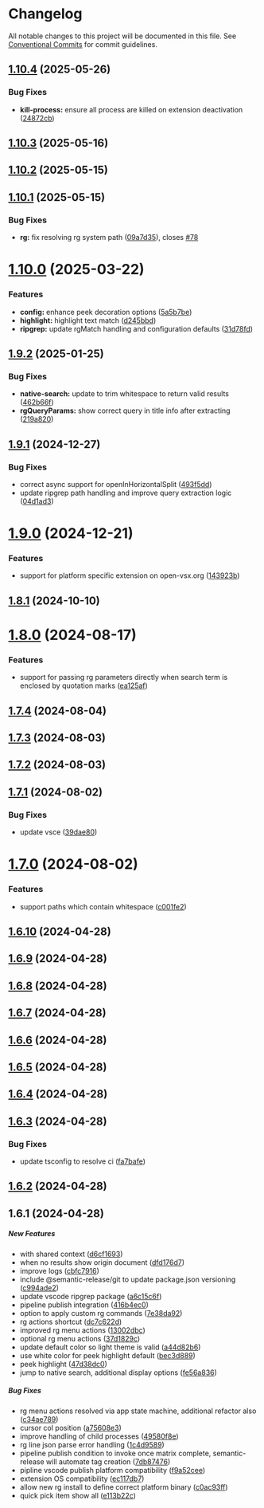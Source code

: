 # Changelog

All notable changes to this project will be documented in this file. See [Conventional Commits](https://www.conventionalcommits.org) for commit guidelines.

## [1.10.4](https://github.com/joshmu/periscope/compare/v1.10.3...v1.10.4) (2025-05-26)

### Bug Fixes

- **kill-process:** ensure all process are killed on extension deactivation ([24872cb](https://github.com/joshmu/periscope/commit/24872cbae9404e9b39b93d76aeae2ddb92bbaf43))

## [1.10.3](https://github.com/joshmu/periscope/compare/v1.10.2...v1.10.3) (2025-05-16)

## [1.10.2](https://github.com/joshmu/periscope/compare/v1.10.1...v1.10.2) (2025-05-15)

## [1.10.1](https://github.com/joshmu/periscope/compare/v1.10.0...v1.10.1) (2025-05-15)

### Bug Fixes

- **rg:** fix resolving rg system path ([09a7d35](https://github.com/joshmu/periscope/commit/09a7d3531bcd1c1b83a34887344cf46ba9f4d9a1)), closes [#78](https://github.com/joshmu/periscope/issues/78)

# [1.10.0](https://github.com/joshmu/periscope/compare/v1.9.2...v1.10.0) (2025-03-22)

### Features

- **config:** enhance peek decoration options ([5a5b7be](https://github.com/joshmu/periscope/commit/5a5b7bec7e29452624c5a15d2d9de8b2c193b47f))
- **highlight:** highlight text match ([d245bbd](https://github.com/joshmu/periscope/commit/d245bbd6dd1547f086210956d1fe2c3367023921))
- **ripgrep:** update rgMatch handling and configuration defaults ([31d78fd](https://github.com/joshmu/periscope/commit/31d78fd6bbe395676af74699f8ec18c60401532f))

## [1.9.2](https://github.com/joshmu/periscope/compare/v1.9.1...v1.9.2) (2025-01-25)

### Bug Fixes

- **native-search:** update to trim whitespace to return valid results ([462b66f](https://github.com/joshmu/periscope/commit/462b66fb5f3669be4d8ca0c491ea1ebdc2402ec0))
- **rgQueryParams:** show correct query in title info after extracting ([219a820](https://github.com/joshmu/periscope/commit/219a82041a9b35a23648eef03349abdbfbac0881))

## [1.9.1](https://github.com/joshmu/periscope/compare/v1.9.0...v1.9.1) (2024-12-27)

### Bug Fixes

- correct async support for openInHorizontalSplit ([493f5dd](https://github.com/joshmu/periscope/commit/493f5dd13201c834c1d551719389a65d26868436))
- update ripgrep path handling and improve query extraction logic ([04d1ad3](https://github.com/joshmu/periscope/commit/04d1ad32080f4201128c49efb3acda4f8a9407d2))

# [1.9.0](https://github.com/joshmu/periscope/compare/v1.8.2...v1.9.0) (2024-12-21)

### Features

- support for platform specific extension on open-vsx.org ([143923b](https://github.com/joshmu/periscope/commit/143923bce29fa93ff18e259ad4f10885285e4c04))

## [1.8.1](https://github.com/joshmu/periscope/compare/v1.8.0...v1.8.1) (2024-10-10)

# [1.8.0](https://github.com/joshmu/periscope/compare/v1.7.4...v1.8.0) (2024-08-17)

### Features

- support for passing rg parameters directly when search term is enclosed by quotation marks ([ea125af](https://github.com/joshmu/periscope/commit/ea125af3d33021415a90f4ea48125555bab8e15b))

## [1.7.4](https://github.com/joshmu/periscope/compare/v1.7.3...v1.7.4) (2024-08-04)

## [1.7.3](https://github.com/joshmu/periscope/compare/v1.7.2...v1.7.3) (2024-08-03)

## [1.7.2](https://github.com/joshmu/periscope/compare/v1.7.1...v1.7.2) (2024-08-03)

## [1.7.1](https://github.com/joshmu/periscope/compare/v1.7.0...v1.7.1) (2024-08-02)

### Bug Fixes

- update vsce ([39dae80](https://github.com/joshmu/periscope/commit/39dae8078e714a5f185a18ebcc79a75ba981728f))

# [1.7.0](https://github.com/joshmu/periscope/compare/v1.6.10...v1.7.0) (2024-08-02)

### Features

- support paths which contain whitespace ([c001fe2](https://github.com/joshmu/periscope/commit/c001fe2297e1a8a3d4c5ac48b4ae0ce9898e1b57))

## [1.6.10](https://github.com/joshmu/periscope/compare/v1.6.9...v1.6.10) (2024-04-28)

## [1.6.9](https://github.com/joshmu/periscope/compare/v1.6.8...v1.6.9) (2024-04-28)

## [1.6.8](https://github.com/joshmu/periscope/compare/v1.6.7...v1.6.8) (2024-04-28)

## [1.6.7](https://github.com/joshmu/periscope/compare/v1.6.6...v1.6.7) (2024-04-28)

## [1.6.6](https://github.com/joshmu/periscope/compare/v1.6.5...v1.6.6) (2024-04-28)

## [1.6.5](https://github.com/joshmu/periscope/compare/v1.6.4...v1.6.5) (2024-04-28)

## [1.6.4](https://github.com/joshmu/periscope/compare/v1.6.3...v1.6.4) (2024-04-28)

## [1.6.3](https://github.com/joshmu/periscope/compare/v1.6.2...v1.6.3) (2024-04-28)

### Bug Fixes

- update tsconfig to resolve ci ([fa7bafe](https://github.com/joshmu/periscope/commit/fa7bafed1a032748b0ef82ebb9cb0134d59f4e27))

## [1.6.2](https://github.com/joshmu/periscope/compare/v1.6.1...v1.6.2) (2024-04-28)

## 1.6.1 (2024-04-28)

##### New Features

- with shared context ([d6cf1693](https://github.com/joshmu/periscope/commit/d6cf169376cfc59ea68bb2b8d666e22ffe13e81c))
- when no results show origin document ([dfd176d7](https://github.com/joshmu/periscope/commit/dfd176d791fef6152a222ed1077d58d36d6faf28))
- improve logs ([cbfc7916](https://github.com/joshmu/periscope/commit/cbfc7916aef333f4e54dd86aef2138fc68d7c79f))
- include @semantic-release/git to update package.json versioning ([c994ade2](https://github.com/joshmu/periscope/commit/c994ade2d0fffb970cf1e5130f8bdee765e5c311))
- update vscode ripgrep package ([a6c15c6f](https://github.com/joshmu/periscope/commit/a6c15c6f9e1fa9a24b3d60328f3c92ffbd3b078b))
- pipeline publish integration ([416b4ec0](https://github.com/joshmu/periscope/commit/416b4ec084c2fb8f60f37a7de61fcd179a9d9b83))
- option to apply custom rg commands ([7e38da92](https://github.com/joshmu/periscope/commit/7e38da929499a7065c5a8e77b346f568c88283f6))
- rg actions shortcut ([dc7c622d](https://github.com/joshmu/periscope/commit/dc7c622d07a9881c8fb2f674bd329a6f9fc42e77))
- improved rg menu actions ([13002dbc](https://github.com/joshmu/periscope/commit/13002dbcd10a50c994ca1944168574fc69f85b84))
- optional rg menu actions ([37d1829c](https://github.com/joshmu/periscope/commit/37d1829c911ed97efe7ad89fc53acadabd285d3b))
- update default color so light theme is valid ([a44d82b6](https://github.com/joshmu/periscope/commit/a44d82b6288e426781cca968b2b9d63902cb07db))
- use white color for peek highlight default ([bec3d889](https://github.com/joshmu/periscope/commit/bec3d889f50a4db8d77015374bf8f0313f424678))
- peek highlight ([47d38dc0](https://github.com/joshmu/periscope/commit/47d38dc077079360d752760c8952354985f17e14))
- jump to native search, additional display options ([fe56a836](https://github.com/joshmu/periscope/commit/fe56a836348bad8a4e1ad17c7767d725b7daa6ee))

##### Bug Fixes

- rg menu actions resolved via app state machine, additional refactor also ([c34ae789](https://github.com/joshmu/periscope/commit/c34ae7898442be053faa7c252b68d6a5daa740b6))
- cursor col position ([a75608e3](https://github.com/joshmu/periscope/commit/a75608e3586bc4fa9f12190aea624798db8bdd00))
- improve handling of child processes ([49580f8e](https://github.com/joshmu/periscope/commit/49580f8ea6ff72cc892ea505c20c227d67b8a6bf))
- rg line json parse error handling ([1c4d9589](https://github.com/joshmu/periscope/commit/1c4d9589492d952275e57f8ebc3003142507d823))
- pipeline publish condition to invoke once matrix complete, semantic-release will automate tag creation ([7db87476](https://github.com/joshmu/periscope/commit/7db874761d768774c5d1deb2f03786bab304bf01))
- pipline vscode publish platform compatibility ([f9a52cee](https://github.com/joshmu/periscope/commit/f9a52cee6f77b84571b78d4974833d09d4c2f369))
- extension OS compatibility ([ec117db7](https://github.com/joshmu/periscope/commit/ec117db7f65ab2d2e2b1108bf00050912af52af2))
- allow new rg install to define correct platform binary ([c0ac93ff](https://github.com/joshmu/periscope/commit/c0ac93ff05b6480eef89c89ae4ee0696b6cd79fb))
- quick pick item show all ([e113b22c](https://github.com/joshmu/periscope/commit/e113b22cc09ae3234de85b5c09a8b2b0130ceced))
